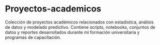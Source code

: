 # Proyectos-academicos
Colección de proyectos académicos relacionados con estadística, análisis de datos y modelado predictivo. Contiene scripts, notebooks, conjuntos de datos y reportes desarrollados durante mi formación universitaria y programas de capacitación.
